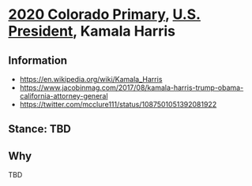 # [2020 Colorado Primary](../README.md), [U.S. President](README.md), Kamala Harris

## Information

* https://en.wikipedia.org/wiki/Kamala_Harris
* https://www.jacobinmag.com/2017/08/kamala-harris-trump-obama-california-attorney-general
* https://twitter.com/mcclure111/status/1087501051392081922

## Stance: TBD

## Why

TBD
